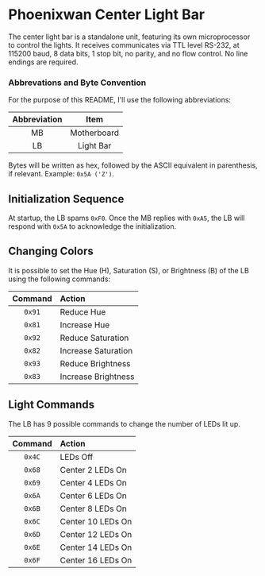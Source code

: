 # Phoenixwan Center Light Bar

The center light bar is a standalone unit, featuring its own microprocessor to control the lights. It receives communicates via TTL level RS-232, at 115200 baud, 8 data bits, 1 stop bit, no parity, and no flow control. No line endings are required. 

### Abbrevations and Byte Convention

For the purpose of this README, I'll use the following abbreviations:

| Abbreviation | Item |
|:---:|:---:|
| MB | Motherboard |
| LB | Light Bar | 

Bytes will be written as hex, followed by the ASCII equivalent in parenthesis, if relevant. Example: `0x5A ('Z')`.

## Initialization Sequence

At startup, the LB spams `0xF0`. Once the MB replies with `0xA5`, the LB will respond with `0x5A` to acknowledge the initialization.

## Changing Colors

It is possible to set the Hue (H), Saturation (S), or Brightness (B) of the LB using the following commands:

| Command | Action |
|:---:|:---|
|`0x91` | Reduce Hue |
|`0x81` | Increase Hue |
|`0x92` | Reduce Saturation |
|`0x82` | Increase Saturation |
|`0x93` | Reduce Brightness |
|`0x83` | Increase Brightness |

## Light Commands

The LB has 9 possible commands to change the number of LEDs lit up.

| Command | Action |
|:---:|:---|
|`0x4C` | LEDs Off |
|`0x68` | Center 2 LEDs On |
|`0x69` | Center 4 LEDs On |
|`0x6A` | Center 6 LEDs On |
|`0x6B` | Center 8 LEDs On |
|`0x6C` | Center 10 LEDs On |
|`0x6D` | Center 12 LEDs On |
|`0x6E` | Center 14 LEDs On |
|`0x6F` | Center 16 LEDs On |